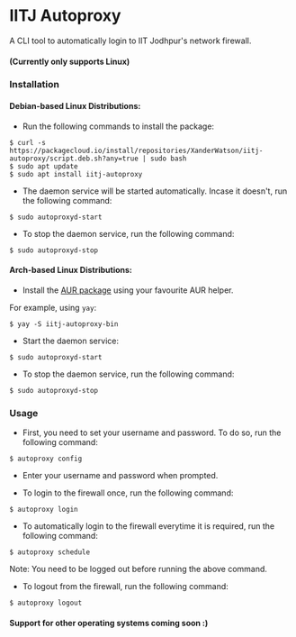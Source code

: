# IITJ Autoproxy

A CLI tool to automatically login to IIT Jodhpur's network firewall.

#### (Currently only supports Linux)

### Installation 

#### Debian-based Linux Distributions:
- Run the following commands to install the package:

```
$ curl -s https://packagecloud.io/install/repositories/XanderWatson/iitj-autoproxy/script.deb.sh?any=true | sudo bash
$ sudo apt update
$ sudo apt install iitj-autoproxy
```

- The daemon service will be started automatically. Incase it doesn't, run the following command:

```
$ sudo autoproxyd-start
```

- To stop the daemon service, run the following command:

```
$ sudo autoproxyd-stop
```

#### Arch-based Linux Distributions:
- Install the [AUR package](https://aur.archlinux.org/packages/iitj-autoproxy-bin/) using your favourite AUR helper.

For example, using `yay`:
```
$ yay -S iitj-autoproxy-bin
```

- Start the daemon service:

```
$ sudo autoproxyd-start
```

- To stop the daemon service, run the following command:

```
$ sudo autoproxyd-stop
```

### Usage

- First, you need to set your username and password. To do so, run the following command:

```
$ autoproxy config
```

- Enter your username and password when prompted.


- To login to the firewall once, run the following command:

```
$ autoproxy login
```

- To automatically login to the firewall everytime it is required, run the following command:

```
$ autoproxy schedule
```

Note: You need to be logged out before running the above command.

- To logout from the firewall, run the following command:

```
$ autoproxy logout
```

#### Support for other operating systems coming soon :)
